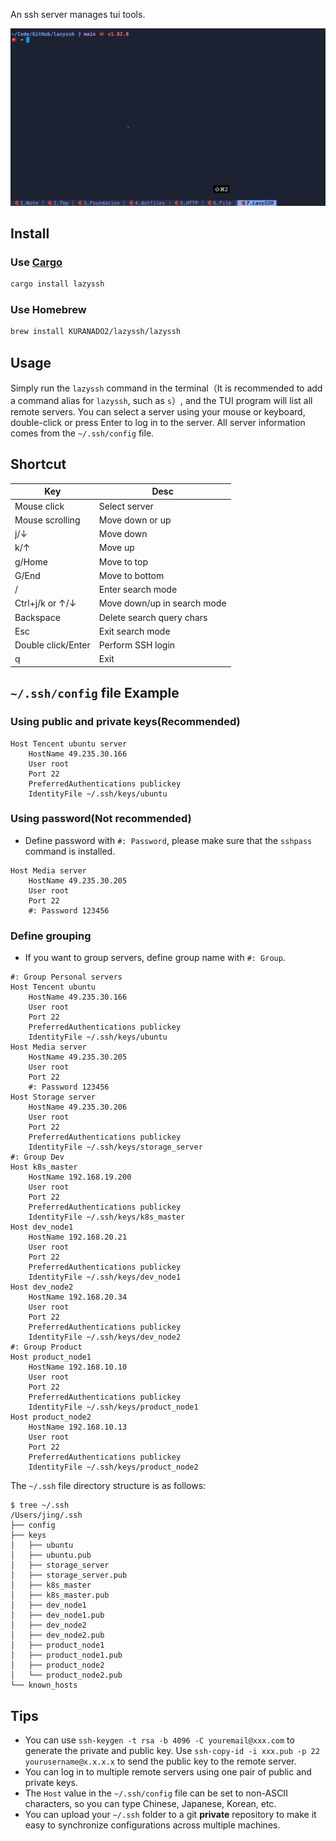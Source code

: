 An ssh server manages tui tools.

![demo.gif](demo.gif)

## Install

### Use [Cargo](https://www.rust-lang.org/tools/install)

```bash
cargo install lazyssh
```

### Use Homebrew

```bash
brew install KURANADO2/lazyssh/lazyssh
```

## Usage

Simply run the `lazyssh` command in the terminal（It is recommended to add a command alias for `lazyssh`, such as `s`）,
and the TUI program will list all remote servers. You can select a server using your mouse or keyboard, double-click or
press Enter to log in to the server. All server information comes from the `~/.ssh/config` file.

## Shortcut

| Key                | Desc                        |
|--------------------|-----------------------------|
| Mouse click        | Select server               |
| Mouse scrolling    | Move down or up             |
| j/↓                | Move down                   |
| k/↑                | Move up                     |
| g/Home             | Move to top                 |
| G/End              | Move to bottom              |
| /                  | Enter search mode           |
| Ctrl+j/k or ↑/↓    | Move down/up in search mode |
| Backspace          | Delete search query chars   |
| Esc                | Exit search mode            |
| Double click/Enter | Perform SSH login           |
| q                  | Exit                        |

## `~/.ssh/config` file Example

### Using public and private keys(Recommended)

```
Host Tencent ubuntu server
    HostName 49.235.30.166
    User root
    Port 22
    PreferredAuthentications publickey
    IdentityFile ~/.ssh/keys/ubuntu
```

### Using password(Not recommended)

- Define password with `#: Password`, please make sure that the `sshpass` command is installed.

```
Host Media server
    HostName 49.235.30.205
    User root
    Port 22
    #: Password 123456
```

### Define grouping

- If you want to group servers, define group name with `#: Group`.

```
#: Group Personal servers
Host Tencent ubuntu
    HostName 49.235.30.166
    User root
    Port 22
    PreferredAuthentications publickey
    IdentityFile ~/.ssh/keys/ubuntu
Host Media server
    HostName 49.235.30.205
    User root
    Port 22
    #: Password 123456
Host Storage server
    HostName 49.235.30.206
    User root
    Port 22
    PreferredAuthentications publickey
    IdentityFile ~/.ssh/keys/storage_server
#: Group Dev
Host k8s_master
    HostName 192.168.19.200
    User root
    Port 22
    PreferredAuthentications publickey
    IdentityFile ~/.ssh/keys/k8s_master
Host dev_node1
    HostName 192.168.20.21
    User root
    Port 22
    PreferredAuthentications publickey
    IdentityFile ~/.ssh/keys/dev_node1
Host dev_node2
    HostName 192.168.20.34
    User root
    Port 22
    PreferredAuthentications publickey
    IdentityFile ~/.ssh/keys/dev_node2
#: Group Product
Host product_node1
    HostName 192.168.10.10
    User root
    Port 22
    PreferredAuthentications publickey
    IdentityFile ~/.ssh/keys/product_node1
Host product_node2
    HostName 192.168.10.13
    User root
    Port 22
    PreferredAuthentications publickey
    IdentityFile ~/.ssh/keys/product_node2
```

The `~/.ssh` file directory structure is as follows:

```
$ tree ~/.ssh
/Users/jing/.ssh
├── config
├── keys
│   ├── ubuntu
│   ├── ubuntu.pub
│   ├── storage_server
│   ├── storage_server.pub
│   ├── k8s_master
│   ├── k8s_master.pub
│   ├── dev_node1
│   ├── dev_node1.pub
│   ├── dev_node2
│   ├── dev_node2.pub
│   ├── product_node1
│   ├── product_node1.pub
│   ├── product_node2
│   └── product_node2.pub
└── known_hosts
```

## Tips

- You can use `ssh-keygen -t rsa -b 4096 -C youremail@xxx.com` to generate the private and public key. Use
  `ssh-copy-id -i xxx.pub -p 22 yourusername@x.x.x.x` to send the public key to the remote server.
- You can log in to multiple remote servers using one pair of public and private keys.
- The `Host` value in the `~/.ssh/config` file can be set to non-ASCII characters, so you can type Chinese, Japanese,
  Korean, etc.
- You can upload your `~/.ssh` folder to a git **private** repository to make it easy to synchronize configurations
  across multiple machines.
